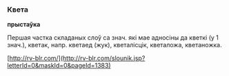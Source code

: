### Квета
**прыстаўка**

Першая частка складаных слоў са знач. які мае адносіны да кветкі (у 1 знач.), кветак, напр. кветаед (жук), кветалісцік, кветаложа, кветаножка.

<a rel="author">[http://rv-blr.com/](http://rv-blr.com/slounik.jsp?letterId=0&maskId=0&pageId=1383)</a>

